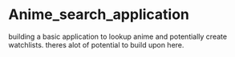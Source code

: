 # Anime_search_application
building a basic application to lookup anime and potentially create watchlists. theres alot of potential to build upon here.
